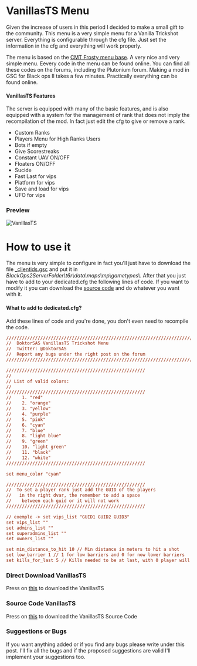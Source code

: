 # **VanillasTS Menu** 
Given the increase of users in this period I decided to make a small gift to the community. This menu is a very simple menu for a Vanilla Trickshot server. Everything is configurable through the cfg file. Just set the information in the cfg and everything will work properly.  

The menu is based on the [CMT Frosty menu base](https://www.youtube.com/watch?v=OuLzsMBD0Ds&t=48s). A very nice and very simple menu. Eevery code in the menu can be found online. You can find all these codes on the forums, including the Plutonium forum. Making a mod in GSC for Black ops II takes a few minutes. Practically everything can be found online.

####  **VanillasTS Features** 
The server is equipped with many of the basic features, and is also equipped with a system for the management of rank that does not imply the recompilation of the mod. In fact just edit the cfg to give or remove a rank. 

- Custom Ranks 
- Players Menu for High Ranks Users
- Bots if empty
- Give Scorestreaks
- Constant UAV ON/OFF
- Floaters ON/OFF
- Sucide
- Fast Last for vips
- Platform for vips
- Save and load for vips
- UFO for vips

### Preview

![VanillasTS](https://forum.plutonium.pw/assets/uploads/files/1610888207311-f9e72f55-4f90-418b-a74f-9267b758a09d-image.png) 

# **How to use it**
The menu is very simple to configure in fact you'll just have to download the file [_clientids.gsc](https://github.com/DoktorSAS/VanillasTS/blob/main/_clientids.gsc?raw=true) and put it in *BlackOps2ServerFolder\t6r\data\maps\mp\gametypes\\*.
After that you just have to add to your dedicated.cfg the following lines of code.  If you want to modify it you can download the [source code](https://github.com/DoktorSAS/VanillasTS) and do whatever you want with it. 

#### What to add to dedicated.cfg?
Add these lines of code and you're done, you don't even need to recompile the code.
```cfg
////////////////////////////////////////////////////////////////////////////////////////////////////
//  DoktorSAS VanillasTS Trickshot Menu
//  Twitter: @DoktorSAS
//  Report any bugs under the right post on the forum
////////////////////////////////////////////////////////////////////////////////////////////////////

/////////////////////////////////////////////////////
//                                                                    
// List of valid colors:                                      
//                                                                  
/////////////////////////////////////////////////////
//    1. "red"                                                 
//    2. "orange"                                            
//    3. "yellow"                                              
//    4. "purple"                                              
//    5. "pink"                                                
//    6. "cyan"                                                
//    7. "blue"                                                 
//    8. "light blue"                                     
//    9. "green"                                                
//    10. "light green"                                       
//    11. "black"    
//    12. "white"                                          
/////////////////////////////////////////////////////

set menu_color "cyan"

/////////////////////////////////////////////////////
//  To set a player rank just add the GUID of the players                                                                   
//   in the right dvar, the remember to add a space                                 
//    between each guid or it will not work                                                              
/////////////////////////////////////////////////////

// exemple -> set vips_list "GUID1 GUID2 GUID3" 
set vips_list ""
set admins_list ""
set superadmins_list ""
set owners_list ""

set min_distance_to_hit 10 // Min distance in meters to hit a shot
set low_barrier 1 // 1 for low barriers and 0 for now lower barriers
set kills_for_last 5 // Kills needed to be at last, with 0 player will be set instant to last

```

### **Direct Download VanillasTS**
Press on [this](https://github.com/DoktorSAS/VanillasTS/blob/main/_clientids.gsc?raw=true) to download the VanillasTS

### **Source Code VanillasTS**
Press on [this](https://github.com/DoktorSAS/VanillasTS) to download the VanillasTS Source Code


### **Suggestions or Bugs**
If you want anything added or if you find any bugs please write under this post. I'll fix all the bugs and if the proposed suggestions are valid I'll implement your suggestions too.

